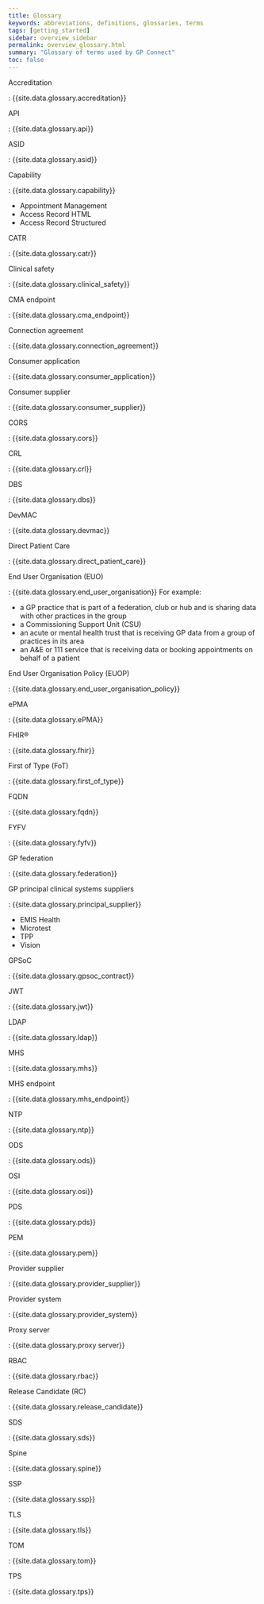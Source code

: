 ```yaml
---
title: Glossary
keywords: abbreviations, definitions, glossaries, terms
tags: [getting_started]
sidebar: overview_sidebar
permalink: overview_glossary.html
summary: "Glossary of terms used by GP Connect"
toc: false
---
```



Accreditation

: {{site.data.glossary.accreditation}}

API

: {{site.data.glossary.api}}

ASID

: {{site.data.glossary.asid}}

Capability

: {{site.data.glossary.capability}}
-	Appointment Management
-	Access Record HTML
-	Access Record Structured

CATR

: {{site.data.glossary.catr}}

Clinical safety

: {{site.data.glossary.clinical_safety}}

CMA endpoint

: {{site.data.glossary.cma_endpoint}}

Connection agreement

: {{site.data.glossary.connection_agreement}}

Consumer application

: {{site.data.glossary.consumer_application}}

Consumer supplier

: {{site.data.glossary.consumer_supplier}}

CORS

: {{site.data.glossary.cors}}

CRL

: {{site.data.glossary.crl}}

DBS

: {{site.data.glossary.dbs}}

DevMAC

: {{site.data.glossary.devmac}}

Direct Patient Care

: {{site.data.glossary.direct_patient_care}}

End User Organisation (EUO)

: {{site.data.glossary.end_user_organisation}}
For example:
-	a GP practice that is part of a federation, club or hub and is sharing data with other practices in the group
-	a Commissioning Support Unit (CSU)
-	an acute or mental health trust that is receiving GP data from a group of practices in its area
-	an A&E or 111 service that is receiving data or booking appointments on behalf of a patient

End User Organisation Policy (EUOP)

: {{site.data.glossary.end_user_organisation_policy}}

ePMA

: {{site.data.glossary.ePMA}}

FHIR&reg;

: {{site.data.glossary.fhir}}

First of Type (FoT)

: {{site.data.glossary.first_of_type}}

FQDN

: {{site.data.glossary.fqdn}}

FYFV

: {{site.data.glossary.fyfv}}

GP federation

: {{site.data.glossary.federation}}

GP principal clinical systems suppliers

: {{site.data.glossary.principal_supplier}}
-	EMIS Health
-	Microtest
-	TPP
-	Vision

GPSoC

: {{site.data.glossary.gpsoc_contract}}

JWT

: {{site.data.glossary.jwt}}

LDAP

: {{site.data.glossary.ldap}}

MHS

: {{site.data.glossary.mhs}}

MHS endpoint

: {{site.data.glossary.mhs_endpoint}}

NTP

: {{site.data.glossary.ntp}}

ODS

: {{site.data.glossary.ods}}

OSI

: {{site.data.glossary.osi}}

PDS

: {{site.data.glossary.pds}}

PEM

: {{site.data.glossary.pem}}

Provider supplier

: {{site.data.glossary.provider_supplier}}

Provider system

: {{site.data.glossary.provider_system}}

Proxy server

: {{site.data.glossary.proxy server}}

RBAC

: {{site.data.glossary.rbac}}

Release Candidate (RC)

: {{site.data.glossary.release_candidate}}

SDS

: {{site.data.glossary.sds}}

Spine

: {{site.data.glossary.spine}}

SSP

: {{site.data.glossary.ssp}}

TLS

: {{site.data.glossary.tls}}

TOM

: {{site.data.glossary.tom}}

TPS

: {{site.data.glossary.tps}}


